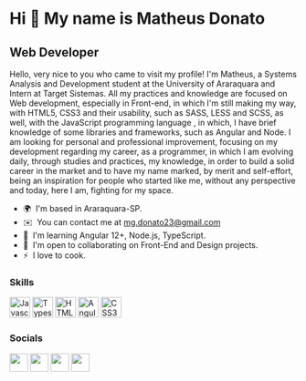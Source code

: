 Hi 👋 My name is Matheus Donato
===============================

Web Developer
-------------

Hello, very nice to you who came to visit my profile! I'm Matheus, a Systems Analysis and Development student at the University of Araraquara and Intern at Target Sistemas. All my practices and knowledge are focused on Web development, especially in Front-end, in which I'm still making my way, with HTML5, CSS3 and their usability, such as SASS, LESS and SCSS, as well, with the JavaScript programming language , in which, I have brief knowledge of some libraries and frameworks, such as Angular and Node. I am looking for personal and professional improvement, focusing on my development regarding my career, as a programmer, in which I am evolving daily, through studies and practices, my knowledge, in order to build a solid career in the market and to have my name marked, by merit and self-effort, being an inspiration for people who started like me, without any perspective and today, here I am, fighting for my space.

* 🌍  I'm based in Araraquara-SP.
* ✉️  You can contact me at [mg.donato23@gmail.com](mailto:mg.donato23@gmail.com)
* 🧠  I'm learning Angular 12+, Node.js, TypeScript.
* 🤝  I'm open to collaborating on Front-End and Design projects.
* ⚡  I love to cook.

### Skills

<p align="left">
<a href="https://developer.mozilla.org/en-US/docs/Web/JavaScript" target="_blank" rel="noreferrer"><img src="https://raw.githubusercontent.com/danielcranney/readme-generator/main/public/icons/skills/javascript-colored.svg" width="36" height="36" alt="Javascript" /></a>
<a href="https://www.typescriptlang.org/" target="_blank" rel="noreferrer"><img src="https://raw.githubusercontent.com/danielcranney/readme-generator/main/public/icons/skills/typescript-colored.svg" width="36" height="36" alt="Typescript" /></a>
<a href="https://developer.mozilla.org/en-US/docs/Glossary/HTML5" target="_blank" rel="noreferrer"><img src="https://raw.githubusercontent.com/danielcranney/readme-generator/main/public/icons/skills/html5-colored.svg" width="36" height="36" alt="HTML5" /></a>
<a href="https://angular.io/" target="_blank" rel="noreferrer"><img src="https://raw.githubusercontent.com/danielcranney/readme-generator/main/public/icons/skills/angularjs-colored.svg" width="36" height="36" alt="Angular" /></a>
<a href="https://www.w3.org/TR/CSS/#css" target="_blank" rel="noreferrer"><img src="https://raw.githubusercontent.com/danielcranney/readme-generator/main/public/icons/skills/css3-colored.svg" width="36" height="36" alt="CSS3" /></a>

</p>


### Socials

<p align="left"> <a href="https://www.facebook.com/Matheus.Gabriel0/" target="_blank" rel="noreferrer"><img src="https://raw.githubusercontent.com/danielcranney/readme-generator/main/public/icons/socials/facebook.svg" width="32" height="32" /></a> <a href="https://www.github.com/mgdonato23" target="_blank" rel="noreferrer"><img src="https://raw.githubusercontent.com/danielcranney/readme-generator/main/public/icons/socials/github.svg" width="32" height="32" /></a> <a href="https://www.linkedin.com/in/matheus-donato/" target="_blank" rel="noreferrer"><img src="https://raw.githubusercontent.com/danielcranney/readme-generator/main/public/icons/socials/linkedin.svg" width="32" height="32" /></a> <a href="https://www.stackoverflow.com/users/15818679/matheus-donato" target="_blank" rel="noreferrer"><img src="https://raw.githubusercontent.com/danielcranney/readme-generator/main/public/icons/socials/stackoverflow.svg" width="32" height="32" /></a></p>
